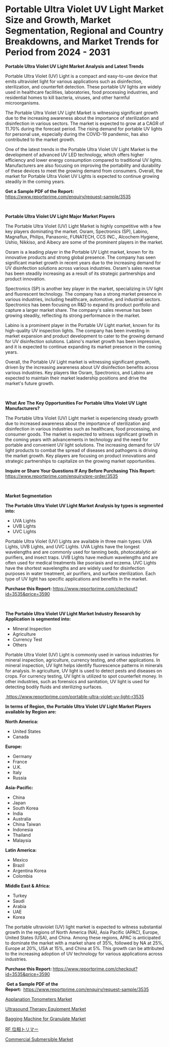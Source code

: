 <p><h1>Portable Ultra Violet UV Light Market Size and Growth, Market Segmentation, Regional and Country Breakdowns, and Market Trends for Period from 2024 -  2031</h1></p><p><strong>Portable Ultra Violet UV Light Market Analysis and Latest Trends</strong></p>
<p><p>Portable Ultra Violet (UV) Light is a compact and easy-to-use device that emits ultraviolet light for various applications such as disinfection, sterilization, and counterfeit detection. These portable UV lights are widely used in healthcare facilities, laboratories, food processing industries, and residential homes to kill bacteria, viruses, and other harmful microorganisms.</p><p>The Portable Ultra Violet UV Light Market is witnessing significant growth due to the increasing awareness about the importance of sterilization and disinfection in various sectors. The market is expected to grow at a CAGR of 11.70% during the forecast period. The rising demand for portable UV lights for personal use, especially during the COVID-19 pandemic, has also contributed to the market growth.</p><p>One of the latest trends in the Portable Ultra Violet UV Light Market is the development of advanced UV LED technology, which offers higher efficiency and lower energy consumption compared to traditional UV lights. Manufacturers are also focusing on improving the portability and durability of these devices to meet the growing demand from consumers. Overall, the market for Portable Ultra Violet UV Lights is expected to continue growing steadily in the coming years.</p></p>
<p><strong>Get a Sample PDF of the Report:&nbsp;</strong> <a href="https://www.reportprime.com/enquiry/request-sample/3535">https://www.reportprime.com/enquiry/request-sample/3535</a></p>
<p>&nbsp;</p>
<p><strong>Portable Ultra Violet UV Light Major Market Players</strong></p>
<p><p>The Portable Ultra Violet (UV) Light Market is highly competitive with a few key players dominating the market. Osram, Spectronics (SP), Labino, Magnaflux, Philips, Panasonic, FUNATECH, CCS INC., Alcochem Hygiene, Ushio, Nikkiso, and Aibecy are some of the prominent players in the market.</p><p>Osram is a leading player in the Portable UV Light market, known for its innovative products and strong global presence. The company has seen significant market growth in recent years due to the increasing demand for UV disinfection solutions across various industries. Osram's sales revenue has been steadily increasing as a result of its strategic partnerships and product innovation.</p><p>Spectronics (SP) is another key player in the market, specializing in UV light and fluorescent technology. The company has a strong market presence in various industries, including healthcare, automotive, and industrial sectors. Spectronics has been focusing on R&D to expand its product portfolio and capture a larger market share. The company's sales revenue has been growing steadily, reflecting its strong performance in the market.</p><p>Labino is a prominent player in the Portable UV Light market, known for its high-quality UV inspection lights. The company has been investing in market expansion and product development to cater to the growing demand for UV disinfection solutions. Labino's market growth has been impressive, and it is expected to continue expanding its market presence in the coming years.</p><p>Overall, the Portable UV Light market is witnessing significant growth, driven by the increasing awareness about UV disinfection benefits across various industries. Key players like Osram, Spectronics, and Labino are expected to maintain their market leadership positions and drive the market's future growth.</p></p>
<p>&nbsp;</p>
<p><strong>What Are The Key Opportunities For Portable Ultra Violet UV Light Manufacturers?</strong></p>
<p><p>The Portable Ultra Violet (UV) Light market is experiencing steady growth due to increased awareness about the importance of sterilization and disinfection in various industries such as healthcare, food processing, and consumer goods. The market is expected to witness significant growth in the coming years with advancements in technology and the need for portable and convenient UV light solutions. The increasing demand for UV light products to combat the spread of diseases and pathogens is driving the market growth. Key players are focusing on product innovations and strategic partnerships to capitalize on the growing market opportunities.</p></p>
<p><strong>Inquire or Share Your Questions If Any Before Purchasing This Report:</strong> <a href="https://www.reportprime.com/enquiry/pre-order/3535">https://www.reportprime.com/enquiry/pre-order/3535</a></p>
<p>&nbsp;</p>
<p><strong>Market Segmentation</strong></p>
<p><strong>The Portable Ultra Violet UV Light Market Analysis by types is segmented into:</strong></p>
<p><ul><li>UVA Lights</li><li>UVB Lights</li><li>UVC Lights</li></ul></p>
<p><p>Portable Ultra Violet (UV) Lights are available in three main types: UVA Lights, UVB Lights, and UVC Lights. UVA Lights have the longest wavelengths and are commonly used for tanning beds, photocatalytic air purifiers, and insect traps. UVB Lights have medium wavelengths and are often used for medical treatments like psoriasis and eczema. UVC Lights have the shortest wavelengths and are widely used for disinfection purposes in water treatment, air purifiers, and surface sterilization. Each type of UV light has specific applications and benefits in the market.</p></p>
<p><strong>Purchase this Report:&nbsp;</strong><a href="https://www.reportprime.com/checkout?id=3535&price=3590">https://www.reportprime.com/checkout?id=3535&price=3590</a></p>
<p>&nbsp;</p>
<p><strong>The Portable Ultra Violet UV Light Market Industry Research by Application is segmented into:</strong></p>
<p><ul><li>Mineral Inspection</li><li>Agriculture</li><li>Currency Test</li><li>Others</li></ul></p>
<p><p>Portable Ultra Violet (UV) Light is commonly used in various industries for mineral inspection, agriculture, currency testing, and other applications. In mineral inspection, UV light helps identify fluorescence patterns in minerals for analysis. In agriculture, UV light is used to detect pests and diseases on crops. For currency testing, UV light is utilized to spot counterfeit money. In other industries, such as forensics and sanitation, UV light is used for detecting bodily fluids and sterilizing surfaces.</p></p>
<p><a href="https://www.reportprime.com/portable-ultra-violet-uv-light-r3535">&nbsp;https://www.reportprime.com/portable-ultra-violet-uv-light-r3535</a></p>
<p><strong>In terms of Region, the Portable Ultra Violet UV Light Market Players available by Region are:</strong></p>
<p>
    <p> <strong> North America: </strong>
        <ul>
            <li>United States</li>
            <li>Canada</li>
        </ul>
        </p> 
    <p> <strong> Europe: </strong>
        <ul>
            <li>Germany</li>
            <li>France</li>
            <li>U.K.</li>
            <li>Italy</li>
            <li>Russia</li>
        </ul>
        </p> 
    <p> <strong> Asia-Pacific: </strong>
        <ul>
            <li>China</li>
            <li>Japan</li>
            <li>South Korea</li>
            <li>India</li>
            <li>Australia</li>
            <li>China Taiwan</li>
            <li>Indonesia</li>
            <li>Thailand</li>
            <li>Malaysia</li>
        </ul>
        </p> 
    <p> <strong> Latin America: </strong>
        <ul>
            <li>Mexico</li>
            <li>Brazil</li>
            <li>Argentina Korea</li>
            <li>Colombia</li>
        </ul>
        </p> 
    <p> <strong> Middle East & Africa: </strong>
        <ul>
            <li>Turkey</li>
            <li>Saudi</li>
            <li>Arabia</li>
            <li>UAE</li>
            <li>Korea</li>
        </ul>
    </p>
    </p>
<p><p>The portable ultraviolet (UV) light market is expected to witness substantial growth in the regions of North America (NA), Asia Pacific (APAC), Europe, United States (USA), and China. Among these regions, APAC is anticipated to dominate the market with a market share of 35%, followed by NA at 25%, Europe at 20%, USA at 15%, and China at 5%. This growth can be attributed to the increasing adoption of UV technology for various applications across industries.</p></p>
<p><strong>Purchase this Report: </strong><a href="https://www.reportprime.com/checkout?id=3535&price=3590">https://www.reportprime.com/checkout?id=3535&price=3590</a></p>
<p>&nbsp;<strong>Get a Sample PDF of the Report:&nbsp;&nbsp;</strong><a href="https://www.reportprime.com/enquiry/request-sample/3535">https://www.reportprime.com/enquiry/request-sample/3535</a></p>
<p><strong></strong></p>
<p><p><a href="https://issuu.com/reportprime-2/docs/applanation-tonometers-market-size-2030.pptx">Applanation Tonometers Market</a></p><p><a href="https://issuu.com/reportprime-2/docs/ultrasound-therapy-equipment-market-size-2030.pptx">Ultrasound Therapy Equipment Market</a></p><p><a href="https://www.linkedin.com/pulse/bagging-machine-granulate-market-forecasts-trends-impact-analysis-g8s3e">Bagging Machine for Granulate Market</a></p><p><a href="https://github.com/nxboeu02965442/Market-Research-Report-List-3/blob/main/519849234607.md">RF 位相トリマー</a></p><p><a href="https://www.linkedin.com/pulse/navigating-global-commercial-submersible-market-landscape-4lhqc">Commercial Submersible Market</a></p></p>